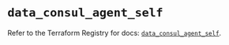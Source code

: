 # `data_consul_agent_self`

Refer to the Terraform Registry for docs: [`data_consul_agent_self`](https://registry.terraform.io/providers/hashicorp/consul/2.20.0/docs/data-sources/agent_self).
